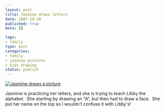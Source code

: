 ```yaml
--- 
layout: post
title: Jasmine draws letters
date: 2007-10-28
published: true
meta: {}

tags: 
- family
type: post
categories: 
- family
- jasmine pictures
- kids drawing
status: publish
---
```



[![Jasmine draws a picture](http://media.eick.us/2011/05/1792724044_1d44db0eac.jpg)](http://www.flickr.com/photos/19429588@N00/1792724044/ "Jasmine draws a picture")



Jasmine is practicing her letters, and she is trying to teach Libby the alphabet.  She starting by drawing an "A", but then had to draw a face.  She put her name on the top so I wouldn't confuse it with Libby's!

